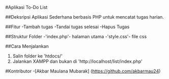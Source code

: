 #Aplikasi To-Do List

##Deksripsi
Aplikasi Sederhana berbasis PHP untuk mencatat tugas harian.

##Fitur
-Tambah tugas
-Tandai tugas selesai
-Hapus Tugas

##Struktur Folder
-'index.php'- halaman utama
-'style.css'- file css

##Cara Menjalankan
1. Salin folder ke 'htdocs/'
2. Jalankan XAMPP dan bukan di 'http://localhost/list/index.php'

#Kontributor
-[Akbar Maulana Mubarak] (https://github.com/akbarmau24)